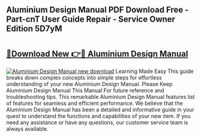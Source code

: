 ## Aluminium Design Manual PDF Download Free - Part-cnT User Guide Repair - Service Owner Edition 5D7yM

# <h2><a href="http://bc4567.oget.top/?id=Aluminium+Design+Manual">🔗Download New 👉🔴 Aluminium Design Manual</a></h2>

[![Aluminium Design Manual new download](https://i.imgur.com/5g1atiW.png)](http://bc4567.oget.top/?id=Aluminium+Design+Manual)
Learning Made Easy This guide breaks down complex concepts into simple steps for effortless understanding of your new Aluminium Design Manual. Please Keep Aluminium Design Manual This Manual For future reference and troubleshooting tips. This remarkable Aluminium Design Manual features list of features for seamless and efficient performance. We believe that the Aluminium Design Manual has been a detailed and informative guide in your quest to understand the functions and capabilities of your new item. If you need any assistance or have any questions, our customer service team is always available.
